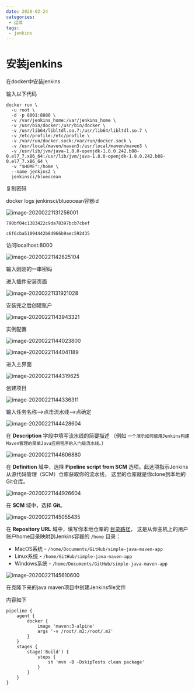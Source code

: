 ```yaml
---
date: 2020-02-24
categories: 
 - 运维
tags: 
 - jenkins
---
```

# 安装jenkins

在docker中安装jenkins

输入以下代码

```shell
docker run \
  -u root \
  -d -p 8001:8080 \
  -v /var/jenkins_home:/var/jenkins_home \
  -v /usr/bin/docker:/usr/bin/docker \
  -v /usr/lib64/libltdl.so.7:/usr/lib64/libltdl.so.7 \
  -v /etc/profile:/etc/profile \
  -v /var/run/docker.sock:/var/run/docker.sock \
  -v /usr/local/maven/maven3:/usr/local/maven/maven3 \
  -v /usr/lib/jvm/java-1.8.0-openjdk-1.8.0.242.b08-0.el7_7.x86_64:/usr/lib/jvm/java-1.8.0-openjdk-1.8.0.242.b08-0.el7_7.x86_64 \
  -v "$HOME":/home \
  --name jenkins2 \
  jenkinsci/blueocean
```

复制密码

docker logs jenkinsci/blueocean容器id

![image-20200221131256001](E:/%E6%88%91%E7%9A%84%E5%9D%9A%E6%9E%9C%E4%BA%91/OneDrive/%E5%AD%A6%E4%B9%A0/%E7%AC%94%E8%AE%B0/%E5%9B%BE%E7%89%87/note_images/image-20200221131256001.png)

```
790bf04c1383422c9da78397bcb7cbef

c6f6cba51094442b8d966b9aec592435
```

访问localhost:8000

![image-20200221142825104](E:/%E6%88%91%E7%9A%84%E5%9D%9A%E6%9E%9C%E4%BA%91/OneDrive/%E5%AD%A6%E4%B9%A0/%E7%AC%94%E8%AE%B0/%E5%9B%BE%E7%89%87/note_images/image-20200221142825104.png)

输入刚刚的一串密码

进入插件安装页面

![image-20200221131921028](https://alanlee-image-bed.oss-cn-shenzhen.aliyuncs.com/note_images/20200221131921-120772.png)

安装完之后创建账户

![image-20200221143943321](E:/%E6%88%91%E7%9A%84%E5%9D%9A%E6%9E%9C%E4%BA%91/OneDrive/%E5%AD%A6%E4%B9%A0/%E7%AC%94%E8%AE%B0/%E5%9B%BE%E7%89%87/note_images/image-20200221143943321.png)

实例配置

![image-20200221144023800](https://alanlee-image-bed.oss-cn-shenzhen.aliyuncs.com/note_images/20200221144024-647535.png)

![image-20200221144041189](https://alanlee-image-bed.oss-cn-shenzhen.aliyuncs.com/note_images/20200221144041-516818.png)

进入主界面

![image-20200221144319625](https://alanlee-image-bed.oss-cn-shenzhen.aliyuncs.com/note_images/20200221144320-539671.png)



创建项目

![image-20200221144336311](https://alanlee-image-bed.oss-cn-shenzhen.aliyuncs.com/note_images/20200221144337-897131.png)

输入任务名称-->点击流水线-->点确定

![image-20200221144428604](E:/%E6%88%91%E7%9A%84%E5%9D%9A%E6%9E%9C%E4%BA%91/OneDrive/%E5%AD%A6%E4%B9%A0/%E7%AC%94%E8%AE%B0/%E5%9B%BE%E7%89%87/note_images/image-20200221144428604.png)

在 **Description** 字段中填写流水线的简要描述 （例如 `一个演示如何使用Jenkins构建Maven管理的简单Java应用程序的入门级流水线。`）

![image-20200221144606880](https://alanlee-image-bed.oss-cn-shenzhen.aliyuncs.com/note_images/20200221144607-603556.png)

在 **Definition** 域中，选择 **Pipeline script from SCM** 选项。此选项指示Jenkins从源代码管理（SCM）仓库获取你的流水线， 这里的仓库就是你clone到本地的Git仓库。

![image-20200221144926604](https://alanlee-image-bed.oss-cn-shenzhen.aliyuncs.com/note_images/20200221144927-676464.png)

在 **SCM** 域中，选择 **Git**。

![image-20200221145055435](https://alanlee-image-bed.oss-cn-shenzhen.aliyuncs.com/note_images/20200221145055-950423.png)

在 **Repository URL** 域中，填写你本地仓库的 [目录路径](https://jenkins.io/zh/doc/tutorials/build-a-java-app-with-maven/#fork-sample-repository)， 这是从你主机上的用户账户home目录映射到Jenkins容器的 `/home` 目录：

- MacOS系统 - `/home/Documents/GitHub/simple-java-maven-app`
- Linux系统 - `/home/GitHub/simple-java-maven-app`
- Windows系统 - `/home/Documents/GitHub/simple-java-maven-app`

![image-20200221145610600](E:/%E6%88%91%E7%9A%84%E5%9D%9A%E6%9E%9C%E4%BA%91/OneDrive/%E5%AD%A6%E4%B9%A0/%E7%AC%94%E8%AE%B0/%E5%9B%BE%E7%89%87/note_images/image-20200221145610600.png)

在克隆下来的java maven项目中创建Jenkinsfile文件

内容如下

```
pipeline {
    agent {
        docker {
            image 'maven:3-alpine' 
            args '-v /root/.m2:/root/.m2' 
        }
    }
    stages {
        stage('Build') { 
            steps {
                sh 'mvn -B -DskipTests clean package' 
            }
        }
    }
}
```

